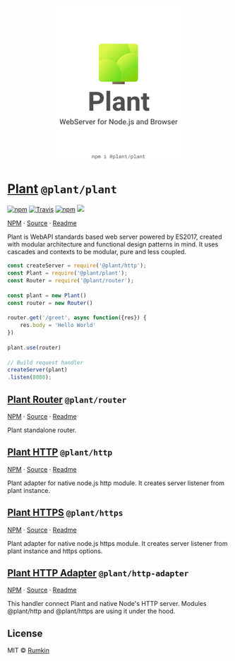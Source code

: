 <p align="center">
    <img alt="Plant logo" src="packages/plant/assets/cover.png" width="300"/>
</p>

# [Plant](packages/plant) `@plant/plant`

[![npm](https://img.shields.io/npm/v/@plant/plant.svg?style=flat-square)](https://npmjs.com/package/@plant/plant)
[![Travis](https://img.shields.io/travis/rumkin/plant.svg?style=flat-square)](https://travis-ci.org/rumkin/plant)
[![npm](https://img.shields.io/npm/dw/@plant/plant.svg?style=flat-square)](https://npmjs.com/package/@plant/plant)
![](https://img.shields.io/badge/size-71KiB-blue.svg?style=flat-square)

[NPM](https://npmjs.com/package/@plant/plant) ·
[Source](packages/plant) · [Readme](packages/plant/readme.md)

Plant is WebAPI standards based web server powered by ES2017, created with
modular architecture and functional design patterns in mind. It uses cascades
and contexts to be modular, pure and less coupled.

```javascript
const createServer = require('@plant/http');
const Plant = require('@plant/plant');
const Router = require('@plant/router');

const plant = new Plant()
const router = new Router()

router.get('/greet', async function({res}) {
    res.body = 'Hello World'
})

plant.use(router)

// Build request handler
createServer(plant)
.listen(8080);
```

## [Plant Router](packages/router) `@plant/router`

[NPM](https://npmjs.com/package/@plant/router) ·
[Source](packages/router) · [Readme](packages/router/readme.md)

Plant standalone router.

## [Plant HTTP](packages/http) `@plant/http`

[NPM](https://npmjs.com/package/@plant/http) ·
[Source](packages/http) · [Readme](packages/http/readme.md)

Plant adapter for native node.js http module. It creates server listener from plant instance.

## [Plant HTTPS](packages/https) `@plant/https`

[NPM](https://npmjs.com/package/@plant/https) ·
[Source](packages/https) · [Readme](packages/https/readme.md)

Plant adapter for native node.js https module. It creates server listener from plant instance and https options.

## [Plant HTTP Adapter](packages/http-adapter) `@plant/http-adapter`

[NPM](https://npmjs.com/package/@plant/http-adapter) ·
[Source](packages/http-adapter) · [Readme](packages/http-adapter/readme.md)

This handler connect Plant and native Node's HTTP server. Modules @plant/http and @plant/https are using it under the hood.

## License

MIT &copy; [Rumkin](https://rumk.in)
